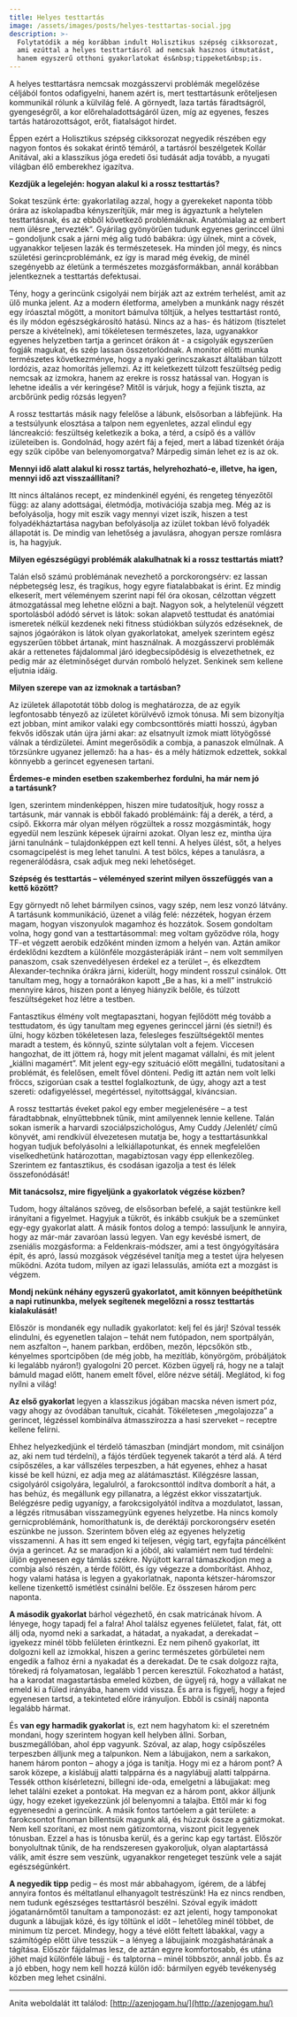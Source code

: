 ```yaml
---
title: Helyes testtartás
image: /assets/images/posts/helyes-testtartas-social.jpg
description: >-
  Folytatódik a még korábban indult Holisztikus szépség cikksorozat,
  ami ezúttal a helyes testtartásról ad nemcsak hasznos útmutatást,
  hanem egyszerű otthoni gyakorlatokat és&nbsp;tippeket&nbsp;is.
---
```


A helyes testtartásra nemcsak mozgásszervi problémák megelőzése céljából fontos
odafigyelni, hanem azért is, mert testtartásunk erőteljesen kommunikál rólunk a
külvilág felé. A görnyedt, laza tartás fáradtságról, gyengeségről, a kor
előrehaladottságáról üzen, míg az egyenes, feszes tartás határozottságot, erőt,
fiatalságot hirdet.

Éppen ezért a Holisztikus szépség cikksorozat negyedik részében egy nagyon
fontos és sokakat érintő témáról, a tartásról beszélgetek Kollár Anitával, aki a
klasszikus jóga eredeti ősi tudását adja tovább, a nyugati világban élő
emberekhez igazítva.

**Kezdjük a legelején: hogyan alakul ki a rossz&nbsp;testtartás?**

Sokat teszünk érte: gyakorlatilag azzal, hogy a gyerekeket naponta több órára az
iskolapadba kényszerítjük, már meg is ágyaztunk a helytelen testtartásnak, és az
ebből következő problémáknak. Anatómialag az embert nem ülésre „tervezték“.
Gyárilag gyönyörűen tudunk egyenes gerinccel ülni – gondoljunk csak a járni még
alig tudó babákra: úgy ülnek, mint a cövek, ugyanakkor teljesen lazák és
természetesek. Ha minden jól megy, és nincs születési gerincproblémánk, ez így
is marad még évekig, de minél szegényebb az életünk a természetes
mozgásformákban, annál korábban jelentkeznek a testtartás defektusai.

Tény, hogy a gerincünk csigolyái nem bírják azt az extrém terhelést, amit az ülő
munka jelent. Az a modern életforma, amelyben a munkánk nagy részét egy
íróasztal mögött, a monitort bámulva töltjük, a helyes testtartást rontó, és ily
módon egészségkárosító hatású. Nincs az a has- és hátizom (tisztelet persze a
kivételnek), ami tökéletesen természetes, laza, ugyanakkor egyenes helyzetben
tartja a gerincet órákon át - a csigolyák egyszerűen fogják magukat, és szép
lassan összetorlódnak. A monitor előtti munka természetes következménye, hogy a
nyaki gerincszakaszt általában túlzott lordózis, azaz homorítás jellemzi. Az itt
keletkezett túlzott feszültség pedig nemcsak az izmokra, hanem az erekre is
rossz hatással van. Hogyan is lehetne ideális a vér keringése? Mitől is várjuk,
hogy a fejünk tiszta, az arcbőrünk pedig rózsás legyen?

A rossz testtartás másik nagy felelőse a lábunk, elsősorban a lábfejünk. Ha a
testsúlyunk elosztása a talpon nem egyenletes, azzal elindul egy láncreakció:
feszültség keletkezik a boka, a térd, a csípő és a vállöv izületeiben is.
Gondolnád, hogy azért fáj a fejed, mert a lábad tizenkét órája egy szűk cipőbe
van belenyomorgatva? Márpedig simán lehet ez is az ok.

**Mennyi idő alatt alakul ki rossz tartás, helyrehozható-e, illetve, ha igen, mennyi idő azt&nbsp;visszaállítani?**

Itt nincs általános recept, ez mindenkinél egyéni, és rengeteg tényezőtől függ:
az alany adottságai, életmódja, motivációja szabja meg. Még az is befolyásolja,
hogy mit eszik vagy mennyi vizet iszik, hiszen a test folyadékháztartása nagyban
befolyásolja az izület tokban lévő folyadék állapotát is. De mindig van
lehetőség a javulásra, ahogyan persze romlásra is, ha hagyjuk.

**Milyen egészségügyi problémák alakulhatnak ki a rossz testtartás&nbsp;miatt?**

Talán első számú problémának nevezhető a porckorongsérv: ez lassan népbetegség
lesz, és tragikus, hogy egyre fiatalabbakat is érint. Ez mindig elkeserít, mert
véleményem szerint napi fél óra okosan, célzottan végzett átmozgatással meg
lehetne előzni a bajt. Nagyon sok, a helytelenül végzett sportolásból adódó
sérvet is látok: sokan alapvető testtudat és anatómiai ismeretek nélkül kezdenek
neki fitness stúdiókban súlyzós edzéseknek, de sajnos jógaórákon is látok olyan
gyakorlatokat, amelyek szerintem egész egyszerűen többet ártanak, mint
használnak. A mozgásszervi problémák akár a rettenetes fájdalommal járó
idegbecsípődésig is elvezethetnek, ez pedig már az életminőséget durván romboló
helyzet. Senkinek sem kellene eljutnia idáig.

**Milyen szerepe van az izmoknak a&nbsp;tartásban?**

Az izületek állapototát több dolog is meghatározza, de az egyik legfontosabb
tényező az izületet körülvévő izmok tónusa. Mi sem bizonyítja ezt jobban, mint
amikor valaki egy combcsonttörés miatti hosszú, ágyban fekvős időszak után újra
járni akar: az elsatnyult izmok miatt lötyögőssé válnak a térdizületei. Amint
megerősödik a combja, a panaszok elmúlnak. A törzsünkre ugyanez jellemző: ha a
has- és a mély hátizmok edzettek, sokkal könnyebb a gerincet egyenesen tartani.

**Érdemes-e minden esetben szakemberhez fordulni, ha már nem jó a&nbsp;tartásunk?**

Igen, szerintem mindenképpen, hiszen mire tudatosítjuk, hogy rossz a tartásunk,
már vannak is ebből fakadó problémáink: fáj a derék, a térd, a csípő. Ekkorra
már olyan mélyen rögzültek a rossz mozgásminták, hogy egyedül nem leszünk
képesek újraírni azokat. Olyan lesz ez, mintha újra járni tanulnánk –
tulajdonképpen ezt kell tenni. A helyes ülést, sőt, a helyes csomagcipelést is
meg lehet tanulni. A test bölcs, képes a tanulásra, a regenerálódásra, csak
adjuk meg neki lehetőséget.

**Szépség és testtartás – véleményed szerint milyen összefüggés van a kettő&nbsp;között?**

Egy görnyedt nő lehet bármilyen csinos, vagy szép, nem lesz vonzó látvány. A
tartásunk kommunikáció, üzenet a világ felé: nézzétek, hogyan érzem magam,
hogyan viszonyulok magamhoz és hozzátok. Sosem gondoltam volna, hogy gond van a
testtartásommal: meg voltam győzödve róla, hogy TF-et végzett aerobik edzőként
minden izmom a helyén van. Aztán amikor érdeklődni kezdtem a különféle
mozgásterápiák iránt – nem volt semmilyen panaszom, csak szenvedélyesen érdekel
ez a terület –, és elkezdtem Alexander-technika órákra járni, kiderült, hogy
mindent rosszul csinálok. Ott tanultam meg, hogy a tornaórákon kapott „Be a has,
ki a mell” instrukció mennyire káros, hiszen pont a lényeg hiányzik belőle, és
túlzott feszültségeket hoz létre a testben.

Fantasztikus élmény volt megtapasztani, hogyan fejlődött még tovább a
testtudatom, és úgy tanultam meg egyenes gerinccel járni (és sietni!) és ülni,
hogy közben tökéletesen laza, felesleges feszültségektől mentes maradt a testem,
és könnyű, szinte súlytalan volt a fejem. Viccesen hangozhat, de itt jöttem rá,
hogy mit jelent magamat vállalni, és mit jelent „kiállni magamért”. Mit jelent
egy-egy szituáció előtt megállni, tudatosítani a problémát, és felelősen, emelt
fővel dönteni. Pedig itt aztán nem volt lelki fröccs, szigorúan csak a testtel
foglalkoztunk, de úgy, ahogy azt a test szereti: odafigyeléssel, megértéssel,
nyitottsággal, kíváncsian.

A rossz testtartás éveket pakol egy ember megjelenésére – a test fáradtabbnak,
elnyűttebbnek tűnik, mint amilyennek lennie kellene. Talán sokan ismerik a
harvardi szociálpszichológus, Amy Cuddy /Jelenlét/ című könyvét, ami rendkívül
élvezetesen mutatja be, hogy a testtartásunkkal hogyan tudjuk befolyásolni a
lelkiállapotunkat, és ennek megfelelően viselkedhetünk határozottan,
magabiztosan vagy épp ellenkezőleg. Szerintem ez fantasztikus, és csodásan
igazolja a test és lélek összefonódását!

**Mit tanácsolsz, mire figyeljünk a gyakorlatok végzése&nbsp;közben?**

Tudom, hogy általános szöveg, de elsősorban befelé, a saját testünkre kell
irányítani a figyelmet. Hagyjuk a tükröt, és inkább csukjuk be a szemünket
egy-egy gyakorlat alatt. A másik fontos dolog a tempó: lassuljunk le annyira,
hogy az már-már zavaróan lassú legyen. Van egy kevésbé ismert, de zseniális
mozgásforma: a Feldenkrais-módszer, ami a test öngyógyítására épít, és apró,
lassú mozgások végzésével tanítja meg a testet újra helyesen működni. Azóta
tudom, milyen az igazi lelassulás, amióta ezt a mozgást is végzem.

**Mondj nekünk néhány egyszerű gyakorlatot, amit könnyen beépíthetünk a napi
rutinunkba, melyek segítenek megelőzni a rossz testtartás kialakulását!**

Először is mondanék egy nulladik gyakorlatot: kelj fel és járj! Szóval tessék
elindulni, és egyenetlen talajon – tehát nem futópadon, nem sportpályán, nem
aszfalton –, hanem parkban, erdőben, mezőn, lépcsőkön stb., kényelmes
sportcipőben (de még jobb, ha mezítláb, könyörgöm, próbáljátok ki legalább
nyáron!) gyalogolni 20 percet. Közben ügyelj rá, hogy ne a talajt bámuld magad
előtt, hanem emelt fővel, előre nézve sétálj. Meglátod, ki fog nyílni a világ!

**Az első gyakorlat** legyen a klasszikus jógában macska néven ismert póz, vagy ahogy az óvodában tanultuk, cicahát. Tökéletesen „megolajozza”
a gerincet, légzéssel kombinálva átmasszírozza a hasi szerveket – receptre kellene felírni.

Ehhez helyezkedjünk el térdelő támaszban (mindjárt mondom, mit csináljon az, aki
nem tud térdelni), a fájós térdűek tegyenek takarót a térd alá. A térd
csípőszéles, a kar vállszéles terpeszben, a hát egyenes, ehhez a hasat kissé be
kell húzni, ez adja meg az alátámasztást. Kilégzésre lassan, csigolyáról
csigolyára, legalulról, a farokcsonttól indítva domborít a hát, a has behúz, és
megállunk egy pillanatra, a légzést ekkor visszatartjuk. Belégzésre pedig
ugyanígy, a farokcsigolyától indítva a mozdulatot, lassan, a légzés ritmusában
visszamegyünk egyenes helyzetbe. Ha nincs komoly gernicproblémánk, homoríthatunk
is, de deréktáji porckorongsérv esetén eszünkbe ne jusson. Szerintem bőven elég
az egyenes helyzetig visszamenni. A has itt sem enged ki teljesen, végig tart,
egyfajta páncélként óvja a gerincet. Az se maradjon ki a jóból, aki valamiért
nem tud térdelni: üljön egyenesen egy támlás székre. Nyújtott karral
támaszkodjon meg a combja alsó részén, a térde fölött, és így végezze a
domborítást. Ahhoz, hogy valami hatása is legyen a gyakorlatnak, naponta
kétszer-háromszor kellene tizenkettő ismétlést csinálni belőle. Ez összesen
három perc naponta.

**A második gyakorlat** bárhol végezhető, én csak matricának hívom. A lényege,
hogy tapadj fel a falra! Ahol találsz egyenes felületet, falat, fát, ott állj
oda, nyomd neki a sarkadat, a hátadat, a nyakadat, a derekadat – igyekezz minél
több felületen érintkezni. Ez nem pihenő gyakorlat, itt dolgozni kell az
izmokkal, hiszen a gerinc természetes görbületei nem engedik a falhoz érni a
nyakadat és a derekadat. De te csak dolgozz rajta, törekedj rá folyamatosan,
legalább 1 percen keresztül. Fokozhatod a hatást, ha a karodat magastartásba
emeled közben, de ügyelj rá, hogy a vállakat ne emeld ki a füled irányába, hanem
vidd vissza. És arra is figyelj, hogy a fejed egyenesen tartsd, a tekinteted
előre irányuljon. Ebből is csinálj naponta legalább hármat.

És **van egy harmadik gyakorlat** is, ezt nem hagyhatom ki: el szeretném
mondani, hogy szerintem hogyan kell helyben állni. Sorban, buszmegállóban, ahol
épp vagyunk. Szóval, az alap, hogy csípőszéles terpeszben álljunk meg a
talpunkon. Nem a lábujjakon, nem a sarkakon, hanem három ponton – ahogy a jóga
is tanítja. Hogy mi ez a három pont? A sarok közepe, a kislábujj alatti
talppárna és a nagylábujj alatti talppárna. Tessék otthon kísérletezni, billegni
ide-oda, emelgetni a lábujjakat: meg lehet találni ezeket a pontokat. Ha megvan
ez a három pont, akkor álljunk úgy, hogy ezeket igyekezzünk jól belenyomni a
talajba. Ettől már ki fog egyenesedni a gerincünk. A másik fontos tartóelem a
gát területe: a farokcsontot finoman billentsük magunk alá, és húzzuk össze a
gátizmokat. Nem kell szorítani, ez most nem gátizomtorna, viszont picit legyenek
tónusban. Ezzel a has is tónusba kerül, és a gerinc kap egy tartást. Először
bonyolultnak tűnik, de ha rendszeresen gyakoroljuk, olyan alaptartássá válik,
amit észre sem veszünk, ugyanakkor rengeteget teszünk vele a saját egészségünkért.

**A negyedik tipp** pedig – és most már abbahagyom, ígérem, de a lábfej annyira
fontos és méltatlanul elhanyagolt testrészünk! Ha ez nincs rendben, nem tudunk
egészséges testtartásról beszélni. Szóval egyik imádott jógatanárnőmtől tanultam
a tamponozást: ez azt jelenti, hogy tamponokat dugunk a lábujjak közé, és így
töltünk el időt – lehetőleg minél többet, de minimum tíz percet. Mindegy, hogy a
tévé előtt feltett lábakkal, vagy a számítógép előtt ülve tesszük – a lényeg a
lábujjaink mozgáshatárának a tágítása. Először fájdalmas lesz, de aztán egyre
komfortosabb, és utána jöhet majd különféle lábujj - és talptorna – minél
többször, annál jobb. És az a jó ebben, hogy nem kell hozzá külön idő: bármilyen
egyéb tevékenység közben meg lehet csinálni.

---

Anita weboldalát itt találod:
[http://azenjogam.hu/](http://azenjogam.hu/)
